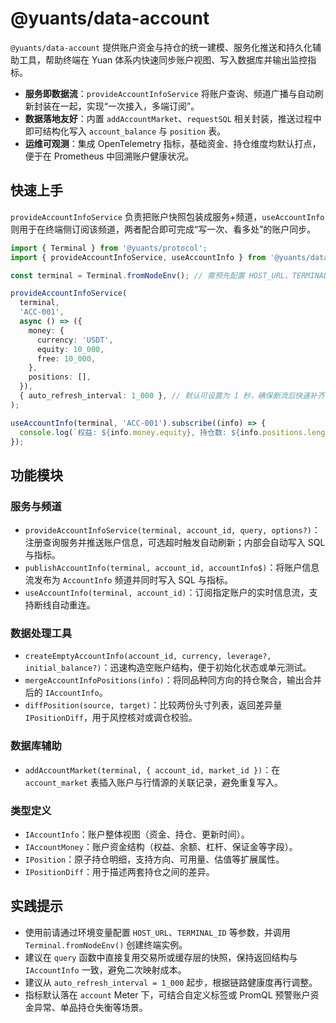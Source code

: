 # @yuants/data-account

`@yuants/data-account` 提供账户资金与持仓的统一建模、服务化推送和持久化辅助工具，帮助终端在 Yuan 体系内快速同步账户视图、写入数据库并输出监控指标。

- **服务即数据流**：`provideAccountInfoService` 将账户查询、频道广播与自动刷新封装在一起，实现“一次接入，多端订阅”。
- **数据落地友好**：内置 `addAccountMarket`、`requestSQL` 相关封装，推送过程中即可结构化写入 `account_balance` 与 `position` 表。
- **运维可观测**：集成 OpenTelemetry 指标，基础资金、持仓维度均默认打点，便于在 Prometheus 中回溯账户健康状况。

## 快速上手

`provideAccountInfoService` 负责把账户快照包装成服务+频道，`useAccountInfo` 则用于在终端侧订阅该频道，两者配合即可完成“写一次、看多处”的账户同步。

```ts
import { Terminal } from '@yuants/protocol';
import { provideAccountInfoService, useAccountInfo } from '@yuants/data-account';

const terminal = Terminal.fromNodeEnv(); // 需预先配置 HOST_URL、TERMINAL_ID 等环境变量

provideAccountInfoService(
  terminal,
  'ACC-001',
  async () => ({
    money: {
      currency: 'USDT',
      equity: 10_000,
      free: 10_000,
    },
    positions: [],
  }),
  { auto_refresh_interval: 1_000 }, // 默认可设置为 1 秒，确保断流后快速补齐
);

useAccountInfo(terminal, 'ACC-001').subscribe((info) => {
  console.log(`权益: ${info.money.equity}, 持仓数: ${info.positions.length}`);
});
```

## 功能模块

### 服务与频道

- `provideAccountInfoService(terminal, account_id, query, options?)`：注册查询服务并推送账户信息，可选超时触发自动刷新；内部会自动写入 SQL 与指标。
- `publishAccountInfo(terminal, account_id, accountInfo$)`：将账户信息流发布为 `AccountInfo` 频道并同时写入 SQL 与指标。
- `useAccountInfo(terminal, account_id)`：订阅指定账户的实时信息流，支持断线自动重连。

### 数据处理工具

- `createEmptyAccountInfo(account_id, currency, leverage?, initial_balance?)`：迅速构造空账户结构，便于初始化状态或单元测试。
- `mergeAccountInfoPositions(info)`：将同品种同方向的持仓聚合，输出合并后的 `IAccountInfo`。
- `diffPosition(source, target)`：比较两份头寸列表，返回差异量 `IPositionDiff`，用于风控核对或调仓校验。

### 数据库辅助

- `addAccountMarket(terminal, { account_id, market_id })`：在 `account_market` 表插入账户与行情源的关联记录，避免重复写入。

### 类型定义

- `IAccountInfo`：账户整体视图（资金、持仓、更新时间）。
- `IAccountMoney`：账户资金结构（权益、余额、杠杆、保证金等字段）。
- `IPosition`：原子持仓明细，支持方向、可用量、估值等扩展属性。
- `IPositionDiff`：用于描述两套持仓之间的差异。

## 实践提示

- 使用前请通过环境变量配置 `HOST_URL`、`TERMINAL_ID` 等参数，并调用 `Terminal.fromNodeEnv()` 创建终端实例。
- 建议在 `query` 函数中直接复用交易所或缓存层的快照，保持返回结构与 `IAccountInfo` 一致，避免二次映射成本。
- 建议从 `auto_refresh_interval = 1_000` 起步，根据链路健康度再行调整。
- 指标默认落在 `account` Meter 下，可结合自定义标签或 PromQL 预警账户资金异常、单品持仓失衡等场景。
